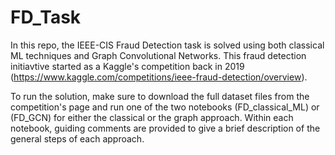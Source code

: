 # FD_Task
In this repo, the IEEE-CIS Fraud Detection task is solved using both classical ML techniques and Graph Convolutional Networks.
This fraud detection initiavtive started as a Kaggle's competition back in 2019 (https://www.kaggle.com/competitions/ieee-fraud-detection/overview).

To run the solution, make sure to download the full dataset files from the competition's page and run one of the two notebooks (FD_classical_ML) or (FD_GCN) for either the classical or the graph approach. Within each notebook, guiding comments are provided to give a brief description of the general steps of each approach.
